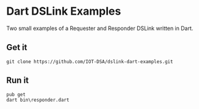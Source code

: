 # Dart DSLink Examples

Two small examples of a Requester and Responder DSLink written in Dart.

## Get it

```
git clone https://github.com/IOT-DSA/dslink-dart-examples.git
```

## Run it

```
pub get
dart bin\responder.dart
```
